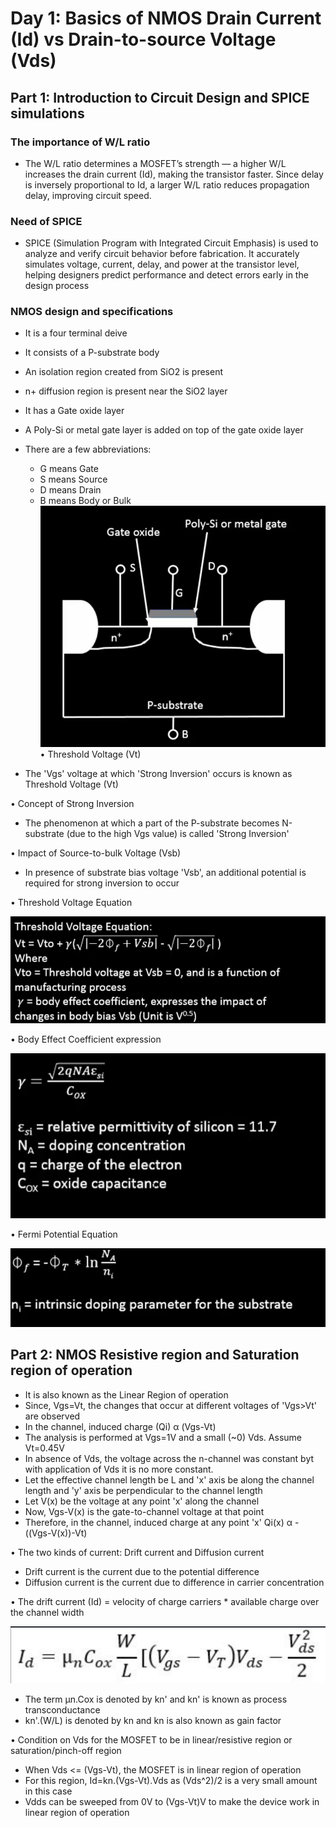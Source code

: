 # Day 1: Basics of NMOS Drain Current (Id) vs Drain-to-source Voltage (Vds)

## Part 1: Introduction to Circuit Design and SPICE simulations
### The importance of W/L ratio
 - The W/L ratio determines a MOSFET’s strength — a higher W/L increases the drain current (Id), making the transistor faster. Since delay is inversely proportional to Id, a larger W/L ratio reduces propagation delay, improving circuit speed.
###  Need of SPICE
 - SPICE (Simulation Program with Integrated Circuit Emphasis) is used to analyze and verify circuit behavior before fabrication. It accurately simulates voltage, current, delay, and power at the transistor level, helping designers predict performance and detect errors early in the design process
### NMOS design and specifications

-   It is a four terminal deive
-   It consists of a P-substrate body
-   An isolation region created from SiO2 is present
-   n+ diffusion region is present near the SiO2 layer
-   It has a Gate oxide layer
-   A Poly-Si or metal gate layer is added on top of the gate oxide layer
-   There are a few abbreviations:
    -   G means Gate
    -   S means Source
    -   D means Drain
    -   B means Body or Bulk
![nmos image](images/nmos.png)
•	Threshold Voltage (Vt)

  - The 'Vgs' voltage at which 'Strong Inversion' occurs is known as Threshold Voltage (Vt)

•	Concept of Strong Inversion

  - The phenomenon at which a part of the P-substrate becomes N-substrate (due to the high Vgs value) is called 'Strong Inversion'

•	Impact of Source-to-bulk Voltage (Vsb)

  - In presence of substrate bias voltage 'Vsb', an additional potential is required for strong inversion to occur

•	Threshold Voltage Equation

![Threshold voltage equation](images/thrs.png)

•	Body Effect Coefficient expression

![body effect coeffecient equation](images/body.png)



•	Fermi Potential Equation

![fermi potential equation](images/fermi.png)


## Part 2: NMOS Resistive region and Saturation region of operation

-   It is also known as the Linear Region of operation
-   Since, Vgs=Vt, the changes that occur at different voltages of 'Vgs>Vt' are observed
-   In the channel, induced charge (Qi) α (Vgs-Vt)
-   The analysis is performed at Vgs=1V and a small (~0) Vds. Assume Vt=0.45V
-   In absence of Vds, the voltage across the n-channel was constant byt with application of Vds it is no more constant.
-   Let the effective channel length be L and 'x' axis be along the channel length and 'y' axis be perpendicular to the channel length
-   Let V(x) be the voltage at any point 'x' along the channel
-   Now, Vgs-V(x) is the gate-to-channel voltage at that point
-   Therefore, in the channel, induced charge at any point 'x' Qi(x) α - ((Vgs-V(x))-Vt)

• The two kinds of current: Drift current and Diffusion current

-   Drift current is the current due to the potential difference
-   Diffusion current is the current due to difference in carrier concentration

• The drift current (Id) = velocity of charge carriers \* available charge over the channel width

![current equation](images/id.png)

-   The term µn.Cox is denoted by kn' and kn' is known as process transconductance
-   kn'.(W/L) is denoted by kn and kn is also known as gain factor

• Condition on Vds for the MOSFET to be in linear/resistive region or saturation/pinch-off region

-   When Vds <= (Vgs-Vt), the MOSFET is in linear region of operation
-   For this region, Id=kn.(Vgs-Vt).Vds as (Vds^2)/2 is a very small amount in this case
-   Vdds can be sweeped from 0V to (Vgs-Vt)V to make the device work in linear region of operation

